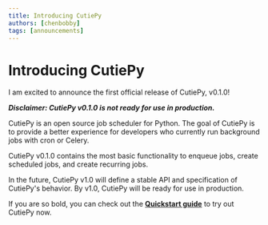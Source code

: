 ```yaml
---
title: Introducing CutiePy
authors: [chenbobby]
tags: [announcements]
---
```


# Introducing CutiePy

I am excited to announce the first official release of CutiePy, v0.1.0!

***Disclaimer: CutiePy v0.1.0 is not ready for use in production.***

CutiePy is an open source job scheduler for Python. The goal of CutiePy is to provide a better experience for developers who currently run background jobs with cron or Celery.

CutiePy v0.1.0 contains the most basic functionality to enqueue jobs, create scheduled jobs, and create recurring jobs.

In the future, CutiePy v1.0 will define a stable API and specification of CutiePy's behavior. By v1.0, CutiePy will be ready for use in production.

If you are so bold, you can check out the [**Quickstart guide**](/docs/quickstart) to try out CutiePy now.
